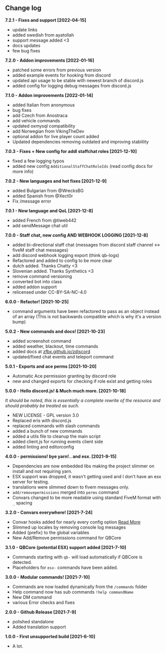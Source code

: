 ## Change log

**7.2.1 - Fixes and support [2022-04-15]**
- update links
- added swedish from ayatollah
- support message added <3
- docs updates
- few bug fixes


**7.2.0 - Addon improvements [2022-01-16]**

- patched some errors from previous version
- added example events for hooking from discord
- updated api usage to be stable with newest branch of discord.js
- added config for logging debug messages from discord.js

**7.1.0 - Addon improvements [2022-01-14]**

- added Italian from anonymous
- bug fixes
- add Czech from Anostraca
- add vehicle commands
- updated oxmysql compatibility
- add Norwegian from VikingTheDev
- optional addon for live player count added
- Updated dependencies removing outdated and improving stablility

**7.0.3 - Fixes + New config for addl staffchat roles [2021-12-10]**

- fixed a few logging typos
- added new config `AdditionalStaffChatRoleIds` (read config docs for more info)

**7.0.2 - New languages and hot fixes [2021-12-9]**

- added Bulgarian from @WrecksBG
- added Spanish from @Xect0r
- Fix /message error

**7.0.1 - New language and QoL [2021-12-8]**

- added French from @tiweb442
- add sendMessage chat util

**7.0.0 - Staff chat, new config AND WEBHOOK LOGGING [2021-12-8]**

- added bi-directional staff chat (messages from discord staff channel <-> fiveM staff chat messages)
- add discord webhook logging export (think qb-logs)
- Refactored and added to config to be more clear
- dutch added. Thanks Chatty <3
- Slovenian added. Thanks Synthetics <3
- remove command versioning
- converted bot into class
- added addon support
- relicensed under CC-BY-SA-NC-4.0

**6.0.0 - Refactor! [2021-10-25]**

- command arguments have been refactored to pass as an object instead of an array (This is not backwards compatible which is why it's a version bump)

**5.0.2 - New commands and docs! [2021-10-23]**

- added screenshot command
- added weather, blackout, time commands
- added docs at [zfbx.github.io/zdiscord](https://zfbx.github.io/zdiscord)
- updated/fixed chat events and teleport command

**5.0.1 - Exports and ace perms [2021-10-20]**

- Automatic Ace permission granting by discord role
- new and changed exports for checking if role exist and getting roles

**5.0.0 - Hello discord.js! & Much much more. [2021-10-18]**

*It should be noted, this is essentially a complete rewrite of the resource and should probably be treated as such.*

- NEW LICENSE - GPL version 3.0
- Replaced eris with discord.js
- replaced commands with slash commands
- added a bunch of new commands
- added a utils file to cleanup the main script
- added client.js for running events client side
- added linting and editorconfig

**4.0.0 - permissions! bye yarn!.. and esx. [2021-9-15]**

- Dependencies are now embedded libs making the project slimmer on install and not requiring yarn.
- ESX support was dropped, it wasn't getting used and I don't have an esx server for testing.
- translations were slimmed down to fivem messages only.
- `add/removepermissions` merged into `perms` command
-  Convars changed to be more readable using standard FiveM format with `_` spacing

**3.2.0 - Convars everywhere! [2021-7-24]**

- Convar hooks added for nearly every config option [Read More](https://github.com/zfbx/zdiscord/wiki/Convars)
- Slimmed up locales by removing console log messages
- Added {prefix} to the global variables
- New Add/Remove permissions command for QBCore


**3.1.0 - QBCore (potential ESX) support added [2021-7-10]**

- Commands starting with `qb-` will load automatically if QBCore is detected.
- Placeholders for `esx-` commands have been added.


**3.0.0 - Modular commands! [2021-7-10]**

- Commands are now loaded dynamically from the `/commands` folder
- Help command now has sub commands `!help commandName`
- New DM command
- various Error checks and fixes


**2.0.0 - Github Release [2021-7-9]**

- polished standalone
- Added translation support


**1.0.0 - First unsupported build [2021-6-10]**

- A lot.

